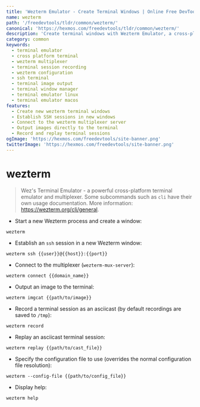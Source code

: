 ```yaml
---
title: 'Wezterm Emulator - Create Terminal Windows | Online Free DevTools by Hexmos'
name: wezterm
path: '/freedevtools/tldr/common/wezterm/'
canonical: 'https://hexmos.com/freedevtools/tldr/common/wezterm/'
description: 'Create terminal windows with Wezterm Emulator, a cross-platform terminal multiplexer. Enhance your command-line workflow with session recording and image output. Free online tool, no registration required.'
category: common
keywords:
  - terminal emulator
  - cross platform terminal
  - wezterm multiplexer
  - terminal session recording
  - wezterm configuration
  - ssh terminal
  - terminal image output
  - terminal window manager
  - terminal emulator linux
  - terminal emulator macos
features:
  - Create new wezterm terminal windows
  - Establish SSH sessions in new windows
  - Connect to the wezterm multiplexer server
  - Output images directly to the terminal
  - Record and replay terminal sessions
ogImage: 'https://hexmos.com/freedevtools/site-banner.png'
twitterImage: 'https://hexmos.com/freedevtools/site-banner.png'
---
```


# wezterm

> Wez's Terminal Emulator - a powerful cross-platform terminal emulator and multiplexer.
> Some subcommands such as `cli` have their own usage documentation.
> More information: <https://wezterm.org/cli/general>.

- Start a new Wezterm process and create a window:

`wezterm`

- Establish an `ssh` session in a new Wezterm window:

`wezterm ssh {{user}}@{{host}}:{{port}}`

- Connect to the multiplexer (`wezterm-mux-server`):

`wezterm connect {{domain_name}}`

- Output an image to the terminal:

`wezterm imgcat {{path/to/image}}`

- Record a terminal session as an asciicast (by default recordings are saved to `/tmp`):

`wezterm record`

- Replay an asciicast terminal session:

`wezterm replay {{path/to/cast_file}}`

- Specify the configuration file to use (overrides the normal configuration file resolution):

`wezterm --config-file {{path/to/config_file}}`

- Display help:

`wezterm help`
